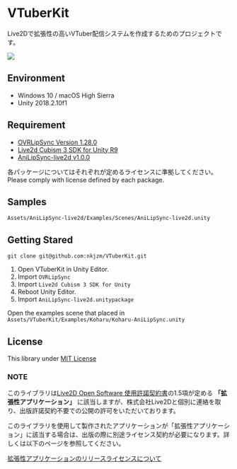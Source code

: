 # VTuberKit

Live2Dで拡張性の高いVTuber配信システムを作成するためのプロジェクトです。

![](docs/samples.gif)

## Environment

- Windows 10 / macOS High Sierra
- Unity 2018.2.10f1

## Requirement

- [OVRLipSync Version 1.28.0](https://developer.oculus.com/downloads/package/oculus-lipsync-unity/1.28.0/)
- [Live2d Cubism 3 SDK for Unity R9](https://live2d.github.io/#unity)
- [AniLipSync-live2d v1.0.0](https://github.com/nkjzm/AniLipSync-live2d/releases)

各パッケージについてはそれぞれが定めるライセンスに準拠してください。  
Please comply with license defined by each package.

## Samples

`Assets/AniLipSync-live2d/Examples/Scenes/AniLipSync-live2d.unity`

## Getting Stared

`git clone git@github.com:nkjzm/VTuberKit.git`

1. Open VTuberKit in Unity Editor.
1. Import `OVRLipSync`
1. Import `Live2d Cubism 3 SDK for Unity`
1. Reboot Unity Editor.
1. Import `AniLipSync-live2d.unitypackage`

Open the examples scene that placed in `Assets/VTuberKit/Examples/Koharu/Koharu-AniLipSync.unity`

## License

This library under [MIT License](LICENSE)

### NOTE

このライブラリは[Live2D Open Software 使用許諾契約書](http://live2d.com/eula/live2d-open-software-license-agreement_jp.html)の1.5項が定める **「拡張性アプリケーション」** に該当しますが、株式会社Live2Dと個別に連絡を取り、出版許諾契約不要での公開の許可をいただいております。

このライブラリを使用して製作されたアプリケーションが「拡張性アプリケーション」に該当する場合は、出版の際に別途ライセンス契約が必要になります。詳しくは以下のページを参照してください。

[拡張性アプリケーションのリリースライセンスについて](https://www.live2d.com/ja/products/releaselicense/expandable_application)





